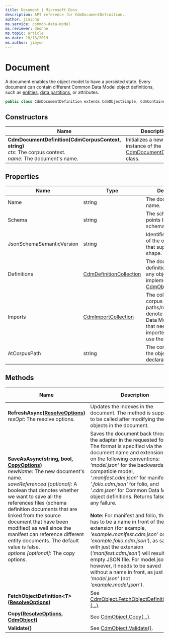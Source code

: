 ```yaml
---
title: Document | Microsoft Docs
description: API reference for CdmDocumentDefinition.
author: jinichu
ms.service: common-data-model
ms.reviewer: deonhe 
ms.topic: article
ms.date: 10/18/2019
ms.author: jibyun
---
```


# Document

A document enables the object model to have a persisted state. Every document can contain different Common Data Model object definitions, such as [entities](entity.md), [data partitions](datapartition.md), or attributes.

```csharp
public class CdmDocumentDefinition extends CdmObjectSimple, CdmContainerDefinition
```

## Constructors
|Name|Description|
|---|---|
|**CdmDocumentDefinition(CdmCorpusContext, string)**<br/>*ctx*: The corpus context.<br/>*name*: The document's name.|Initializes a new instance of the [CdmDocumentDefinition](document.md) class.|

## Properties
|Name|Type|Description|
|---|---|---|
|Name|string|The document's name.|
|Schema|string|The schema link that points to a validating schema.|
|JsonSchemaSemanticVersion|string|Identifies the version of the object model that supports this file shape.|
|Definitions|[CdmDefinitionCollection](definitioncollection.md)|The document's definitions - can be any object that implements [CdmObjectDefinition](cdmobjectdefinition.md).|
|Imports|[CdmImportCollection](importcollection.md)|The collection of corpus paths/monikers that denote the Common Data Model objects that need to be imported in order to use the document.|
|AtCorpusPath|string|The corpus path of the object declaration.|

## Methods
|Name|Description|Return Type|
|---|---|---|
|**RefreshAsync([ResolveOptions](../utilities/resolveoptions.md))**<br />*resOpt*: The resolve options.|Updates the indexes in the document. The method is supposed to be called after modifying the objects in the document.|Task\<bool>|
|**SaveAsAsync(string, bool, [CopyOptions](../utilities/copyoptions.md))**<br />*newName*: The new document's name.<br/>*saveReferenced [optional]*: A boolean that denotes whether we want to save all the references files (schema definition documents that are linked from the source document that have been modified) as well since the manifest can reference different entity documents. The default value is false.<br/>*options [optional]*: The copy options.|Saves the document back through the adapter in the requested format. The format is specified via the document name and extension based on the following conventions: *'model.json'* for the backwards-compatible model, *'.manifest.cdm.json'* for manifest, *'.folio.cdm.json'* for folio, and *'.cdm.json'* for Common Data Model object definitions. Returns false on any failure.<br/><br/>**Note:** For manifest and folio, there has to be a name in front of the extension (for example, *'example.manifest.cdm.json'* or *'example.folio.cdm.json'*), as saving with just the extension (*'manifest.cdm.json'*) will result in an empty JSON file. For model.json, however, it needs to be saved without a name in front, as just *'model.json'* (not *'example.model.json'*).|Task\<bool>|
|**FetchObjectDefinition\<T>([ResolveOptions](../utilities/resolveoptions.md))**|See [CdmObject.FetchObjectDefinition\<T>(...)](cdmobject.md#methods).|T|
|**Copy([ResolveOptions](../utilities/resolveoptions.md), [CdmObject](cdmobject.md))**|See [CdmObject.Copy(...)](cdmobject.md#methods).|[CdmObject](cdmobject.md)|
|**Validate()**|See [CdmObject.Validate()](cdmobject.md#methods).|bool|

